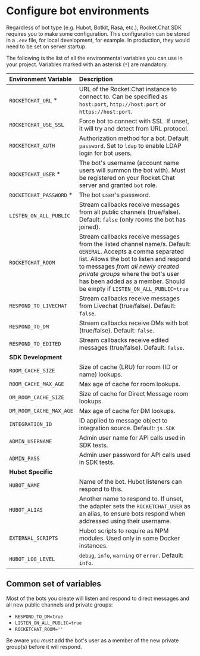 # Configure bot environments

Regardless of bot type (e.g. Hubot, Botkit, Rasa, etc.), Rocket.Chat SDK requires you to make some configuration.
This configuration can be stored in a `.env` file, for local development, for example.
In production, they would need to be set on server startup.

The following is the list of all the environmental variables you can use in your project. Variables marked with an asterisk (`*`) are mandatory.

Environment Variable | Description
:---- | :----
`ROCKETCHAT_URL` *     | URL of the Rocket.Chat instance to connect to. Can be specified as `host:port`, `http://host:port` or `https://host:port`.
`ROCKETCHAT_USE_SSL`   | Force bot to connect with SSL. If unset, it will try and detect from URL protocol.
`ROCKETCHAT_AUTH`      | Authorization method for a bot. Default: `password`. Set to `ldap` to enable LDAP login for bot users.
`ROCKETCHAT_USER` *    | The bot's username (account name users will summon the bot with). Must be registered on your Rocket.Chat server and granted `bot` role.
`ROCKETCHAT_PASSWORD` *| The bot user's password.
`LISTEN_ON_ALL_PUBLIC` | Stream callbacks receive messages from all public channels (true/false). Default: `false` (only rooms the bot has joined).
`ROCKETCHAT_ROOM`      | Stream callbacks receive messages from the listed channel name/s. Default: `GENERAL`. Accepts a comma separated list. Allows the bot to listen and respond to messages _from all newly created private groups_ where the bot's user has been added as a member. Should be empty if `LISTEN_ON_ALL_PUBLIC=true`
`RESPOND_TO_LIVECHAT`  | Stream callbacks receive messages from Livechat (true/false). Default: `false`.
`RESPOND_TO_DM`        | Stream callbacks receive DMs with bot (true/false). Default: `false`.
`RESPOND_TO_EDITED`    | Stream callbacks receive edited messages (true/false). Default: `false`.
**SDK Development**    |
`ROOM_CACHE_SIZE`      | Size of cache (LRU) for room (ID or name) lookups.
`ROOM_CACHE_MAX_AGE`   | Max age of cache for room lookups.
`DM_ROOM_CACHE_SIZE`   | Size of cache for Direct Message room lookups.
`DM_ROOM_CACHE_MAX_AGE`| Max age of cache for DM lookups.
`INTEGRATION_ID`       | ID applied to message object to integration source. Default: `js.SDK`
`ADMIN_USERNAME`       | Admin user name for API calls used in SDK tests.
`ADMIN_PASS`           | Admin user password for API calls used in SDK tests.
**Hubot Specific**     |
`HUBOT_NAME`           | Name of the bot. Hubot listeners can respond to this.
`HUBOT_ALIAS`          | Another name to respond to. If unset, the adapter sets the `ROCKETCHAT_USER` as an alias, to ensure bots respond when addressed using their username.
`EXTERNAL_SCRIPTS`     | Hubot scripts to require as NPM modules. Used only in some Docker instances.
`HUBOT_LOG_LEVEL`      | `debug`, `info`, `warning` or `error`. Default: `info`.

## Common set of variables

Most of the bots you create will listen and respond to direct messages and all new public channels and
private groups:

- `RESPOND_TO_DM=true`
- `LISTEN_ON_ALL_PUBLIC=true`
- `ROCKETCHAT_ROOM=''`

Be aware you *must* add the bot's user as a member of the new private group(s) before it will respond.